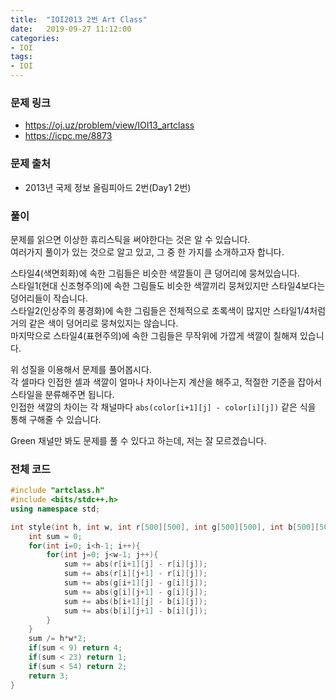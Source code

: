 ```yaml
---
title:  "IOI2013 2번 Art Class"
date:   2019-09-27 11:12:00
categories:
- IOI
tags:
- IOI
---
```


### 문제 링크
* https://oj.uz/problem/view/IOI13_artclass
* https://icpc.me/8873

### 문제 출처
* 2013년 국제 정보 올림피아드 2번(Day1 2번)

### 풀이
문제를 읽으면 이상한 휴리스틱을 써야한다는 것은 알 수 있습니다.<br>
여러가지 풀이가 있는 것으로 알고 있고, 그 중 한 가지를 소개하고자 합니다.

스타일4(색면회화)에 속한 그림들은 비슷한 색깔들이 큰 덩어리에 뭉쳐있습니다.<br>
스타일1(현대 신조형주의)에 속한 그림들도 비슷한 색깔끼리 뭉쳐있지만 스타일4보다는 덩어리들이 작습니다.<br>
스타일2(인상주의 풍경화)에 속한 그림들은 전체적으로 초록색이 많지만 스타일1/4처럼 거의 같은 색이 덩어리로 뭉쳐있지는 않습니다.<br>
마지막으로 스타일4(표현주의)에 속한 그림들은 무작위에 가깝게 색깔이 칠해져 있습니다.

위 성질을 이용해서 문제를 풀어봅시다.<br>
각 셀마다 인접한 셀과 색깔이 얼마나 차이나는지 계산을 해주고, 적절한 기준을 잡아서 스타일을 분류해주면 됩니다.<br>
인접한 색깔의 차이는 각 채널마다 `abs(color[i+1][j] - color[i][j])` 같은 식을 통해 구해줄 수 있습니다.

Green 채널만 봐도 문제를 풀 수 있다고 하는데, 저는 잘 모르겠습니다.

### 전체 코드
```cpp
#include "artclass.h"
#include <bits/stdc++.h>
using namespace std;

int style(int h, int w, int r[500][500], int g[500][500], int b[500][500]){
	int sum = 0;
	for(int i=0; i<h-1; i++){
		for(int j=0; j<w-1; j++){
			sum += abs(r[i+1][j] - r[i][j]);
			sum += abs(r[i][j+1] - r[i][j]);
			sum += abs(g[i+1][j] - g[i][j]);
			sum += abs(g[i][j+1] - g[i][j]);
			sum += abs(b[i+1][j] - b[i][j]);
			sum += abs(b[i][j+1] - b[i][j]);
		}
	}
	sum /= h*w*2;
	if(sum < 9) return 4;
	if(sum < 23) return 1;
	if(sum < 54) return 2;
	return 3;
}
```
